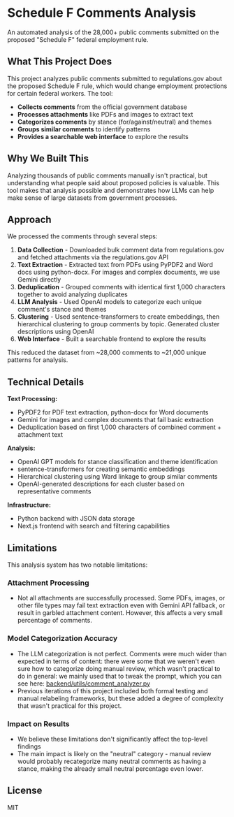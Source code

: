 # Schedule F Comments Analysis

An automated analysis of the 28,000+ public comments submitted on the proposed "Schedule F" federal employment rule.

## What This Project Does

This project analyzes public comments submitted to regulations.gov about the proposed Schedule F rule, which would change employment protections for certain federal workers. The tool:

- **Collects comments** from the official government database
- **Processes attachments** like PDFs and images to extract text
- **Categorizes comments** by stance (for/against/neutral) and themes
- **Groups similar comments** to identify patterns
- **Provides a searchable web interface** to explore the results

## Why We Built This

Analyzing thousands of public comments manually isn't practical, but understanding what people said about proposed policies is valuable. This tool makes that analysis possible and demonstrates how LLMs can help make sense of large datasets from government processes.

## Approach

We processed the comments through several steps:

1. **Data Collection** - Downloaded bulk comment data from regulations.gov and fetched attachments via the regulations.gov API
2. **Text Extraction** - Extracted text from PDFs using PyPDF2 and Word docs using python-docx. For images and complex documents, we use Gemini directly
3. **Deduplication** - Grouped comments with identical first 1,000 characters together to avoid analyzing duplicates
4. **LLM Analysis** - Used OpenAI models to categorize each unique comment's stance and themes
5. **Clustering** - Used sentence-transformers to create embeddings, then hierarchical clustering to group comments by topic. Generated cluster descriptions using OpenAI
6. **Web Interface** - Built a searchable frontend to explore the results

This reduced the dataset from ~28,000 comments to ~21,000 unique patterns for analysis.

## Technical Details

**Text Processing:**
- PyPDF2 for PDF text extraction, python-docx for Word documents  
- Gemini for images and complex documents that fail basic extraction
- Deduplication based on first 1,000 characters of combined comment + attachment text

**Analysis:**
- OpenAI GPT models for stance classification and theme identification
- sentence-transformers for creating semantic embeddings
- Hierarchical clustering using Ward linkage to group similar comments
- OpenAI-generated descriptions for each cluster based on representative comments

**Infrastructure:**
- Python backend with JSON data storage
- Next.js frontend with search and filtering capabilities

## Limitations

This analysis system has two notable limitations:

### Attachment Processing
- Not all attachments are successfully processed. Some PDFs, images, or other file types may fail text extraction even with Gemini API fallback, or result in garbled attachment content. However, this affects a very small percentage of comments.

### Model Categorization Accuracy
- The LLM categorization is not perfect. Comments were much wider than expected in terms of content: there were some that we weren't even sure how to categorize doing manual review, which wasn't practical to do in general: we mainly used that to tweak the prompt, which you can see here: [backend/utils/comment_analyzer.py](backend/utils/comment_analyzer.py#L68-L127)
- Previous iterations of this project included both formal testing and manual relabeling frameworks, but these added a degree of complexity that wasn't practical for this project. 

### Impact on Results
- We believe these limitations don't significantly affect the top-level findings
- The main impact is likely on the "neutral" category - manual review would probably recategorize many neutral comments as having a stance, making the already small neutral percentage even lower. 

## License

MIT